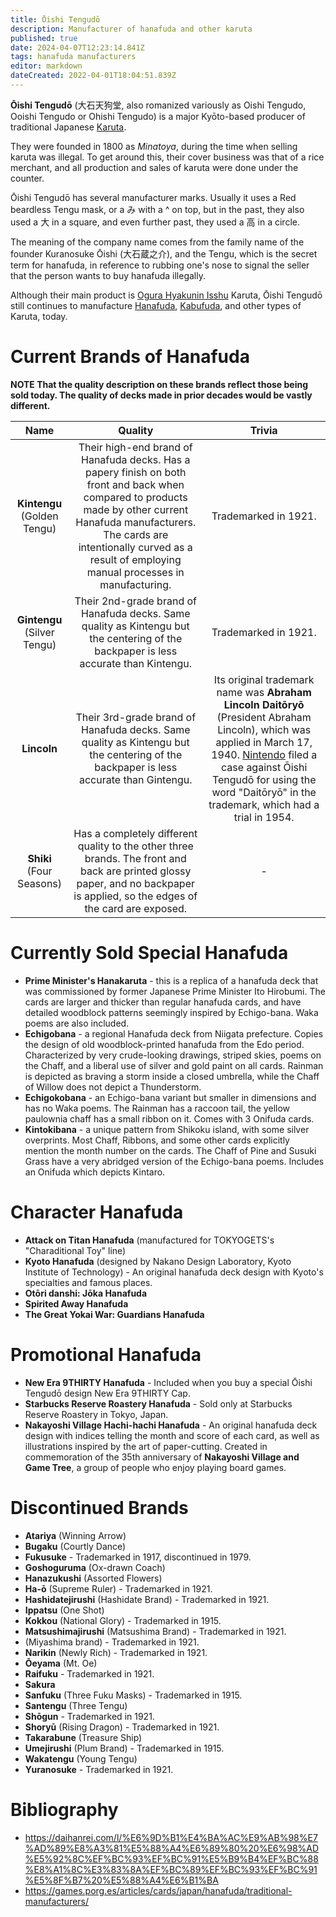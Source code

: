 ```yaml
---
title: Ōishi Tengudō
description: Manufacturer of hanafuda and other karuta
published: true
date: 2024-04-07T12:23:14.841Z
tags: hanafuda manufacturers
editor: markdown
dateCreated: 2022-04-01T18:04:51.839Z
---
```


**Ōishi Tengudō** (大石天狗堂, also romanized variously as Oishi Tengudo, Ooishi Tengudo or Ohishi Tengudo) is a major Kyōto-based producer of traditional Japanese [Karuta](/en/karuta). 

They were founded in 1800 as *Minatoya*, during the time when selling karuta was illegal. To get around this, their cover business was that of a rice merchant, and all production and sales of karuta were done under the counter.

Ōishi Tengudō has several manufacturer marks. Usually it uses a Red beardless Tengu mask, or a み with a ^ on top, but in the past, they also used a 大 in a square, and even further past, they used a 高 in a circle.

The meaning of the company name comes from the family name of the founder Kuranosuke Ōishi (大石蔵之介), and the Tengu, which is the secret term for hanafuda, in reference to rubbing one's nose to signal the seller that the person wants to buy hanafuda illegally.

Although their main product is [Ogura Hyakunin Isshu](https://fudawiki.org/en/uta-garuta/ogura-hyakunin-isshu) Karuta, Ōishi Tengudō still continues to manufacture [Hanafuda](/en/hanafuda), [Kabufuda](/en/kabufuda), and other types of Karuta, today.

# Current Brands of Hanafuda
**NOTE That the quality description on these brands reflect those being sold today. The quality of decks made in prior decades would be vastly different.**

|Name|Quality|Trivia|
|:---:|:---:|:---:|
|**Kintengu** (Golden Tengu)|Their high-end brand of Hanafuda decks. Has a papery finish on both front and back when compared to products made by other current Hanafuda manufacturers. The cards are intentionally curved as a result of employing manual processes in manufacturing.|Trademarked in 1921.|
|**Gintengu** (Silver Tengu)|Their 2nd-grade brand of Hanafuda decks. Same quality as Kintengu but the centering of the backpaper is less accurate than Kintengu.|Trademarked in 1921.|
|**Lincoln**|Their 3rd-grade brand of Hanafuda decks. Same quality as Kintengu but the centering of the backpaper is less accurate than Gintengu.|Its original trademark name was **Abraham Lincoln Daitōryō** (President Abraham Lincoln), which was applied in March 17, 1940. [Nintendo](/en/hanafuda/manufacturers/nintendo) filed a case against Ōishi Tengudō for using the word "Daitōryō" in the trademark, which had a trial in 1954.|
|**Shiki** (Four Seasons)|Has a completely different quality to the other three brands. The front and back are printed glossy paper, and no backpaper is applied, so the edges of the card are exposed.|-|

# Currently Sold Special Hanafuda
- **Prime Minister's Hanakaruta** - this is a replica of a hanafuda deck that was commissioned by former Japanese Prime Minister Ito Hirobumi. The cards are larger and thicker than regular hanafuda cards, and have detailed woodblock patterns seemingly inspired by Echigo-bana. Waka poems are also included.
- **Echigobana** - a regional Hanafuda deck from Niigata prefecture. Copies the design of old woodblock-printed hanafuda from the Edo period. Characterized by very crude-looking drawings, striped skies, poems on the Chaff, and a liberal use of silver and gold paint on all cards. Rainman is depicted as braving a storm inside a closed umbrella, while the Chaff of Willow does not depict a Thunderstorm.
- **Echigokobana** - an Echigo-bana variant but smaller in dimensions and has no Waka poems. The Rainman has a raccoon tail, the yellow paulownia chaff has a small ribbon on it. Comes with 3 Onifuda cards.
- **Kintokibana** - a unique pattern from Shikoku island, with some silver overprints. Most Chaff, Ribbons, and some other cards explicitly mention the month number on the cards. The Chaff of Pine and Susuki Grass have a very abridged version of the Echigo-bana poems. Includes an Onifuda which depicts Kintaro.

# Character Hanafuda
- **Attack on Titan Hanafuda** (manufactured for TOKYOGETS's "Charaditional Toy" line)
- **Kyoto Hanafuda** (designed by Nakano Design Laboratory, Kyoto Institute of Technology) - An original hanafuda deck design with Kyoto's specialties and famous places.
- **Otōri danshi: Jōka Hanafuda**
- **Spirited Away Hanafuda**
- **The Great Yokai War: Guardians Hanafuda**

# Promotional Hanafuda
- **New Era 9THIRTY Hanafuda** - Included when you buy a special Ōishi Tengudō design New Era 9THIRTY Cap.
- **Starbucks Reserve Roastery Hanafuda** - Sold only at Starbucks Reserve Roastery in Tokyo, Japan.
- **Nakayoshi Village Hachi-hachi Hanafuda** - An original hanafuda deck design with indices telling the month and score of each card, as well as illustrations inspired by the art of paper-cutting. Created in commemoration of the 35th anniversary of **Nakayoshi Village and Game Tree**, a group of people who enjoy playing board games.

# Discontinued Brands
- **Atariya** (Winning Arrow)
- **Bugaku** (Courtly Dance)
- **Fukusuke** - Trademarked in 1917, discontinued in 1979.
- **Goshoguruma** (Ox-drawn Coach)
- **Hanazukushi** (Assorted Flowers)
- **Ha-ō** (Supreme Ruler) - Trademarked in 1921.
- **Hashidatejirushi** (Hashidate Brand) - Trademarked in 1921.
- **Ippatsu** (One Shot)
- **Kokkou** (National Glory) - Trademarked in 1915.
- **Matsushimajirushi** (Matsushima Brand) - Trademarked in 1921.
- (Miyashima brand) - Trademarked in 1921.
- **Narikin** (Newly Rich) - Trademarked in 1921.
- **Ōeyama** (Mt. Oe)
- **Raifuku** - Trademarked in 1921.
- **Sakura**
- **Sanfuku** (Three Fuku Masks) - Trademarked in 1915.
- **Santengu** (Three Tengu)
- **Shōgun** - Trademarked in 1921.
- **Shoryū** (Rising Dragon) - Trademarked in 1921.
- **Takarabune** (Treasure Ship)
- **Umejirushi** (Plum Brand) - Trademarked in 1915.
- **Wakatengu** (Young Tengu)
- **Yuranosuke** - Trademarked in 1921.

# Bibliography
- https://daihanrei.com/l/%E6%9D%B1%E4%BA%AC%E9%AB%98%E7%AD%89%E8%A3%81%E5%88%A4%E6%89%80%20%E6%98%AD%E5%92%8C%EF%BC%93%EF%BC%91%E5%B9%B4%EF%BC%88%E8%A1%8C%E3%83%8A%EF%BC%89%EF%BC%93%EF%BC%91%E5%8F%B7%20%E5%88%A4%E6%B1%BA
- https://games.porg.es/articles/cards/japan/hanafuda/traditional-manufacturers/